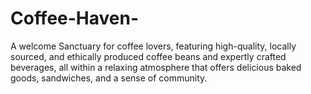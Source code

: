 # Coffee-Haven-
A welcome Sanctuary for coffee lovers, featuring high-quality, locally sourced, and ethically produced coffee beans and expertly crafted beverages, all within a relaxing atmosphere that offers delicious baked goods, sandwiches, and a sense of community.
